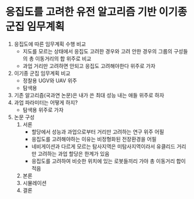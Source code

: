# 응집도를 고려한 유전 알고리즘 기반 이기종 군집 임무계획
1. 응집도에 따른 임무계획 수행 비교
    - 지도를 모르는 상태에서 응집도 고려한 경우와 고려 안한 경우의 그룹의 구성들의 총 이동거리의 합 위주로 비교
    - 과업 거리만 고려하면 안되고 응집도 고려해야한다 위주로 가자
2. 이기종 군집 임무계획 비교
    - 정찰용 UGV와 UAV 위주
    - 탐색용
3. 기존 알고리즘(국과연 논문)은 내가 쓴 최대 성능 내는 애들 위주로 하자
4. 과업 파라미터는 어떻게 하지?
    - 탐색용 위주로 가자
5. 논문 구성
      1. 서론
          - 할당에서 성능과 과업으로부터 거리만 고려하는 연구 위주 어필
          - 응집도를 고려해야하는 이유는 비정형화된 전장환경을 어필
          - 네비게이션과 다르게 모르는 탐사지역은 미탐사지역이라서 유클리드 거리만 고려하는 과업 할당은 한계가 있음
          - 응집도를 고려하여 비슷한 위치에 있는 로봇들끼리 가야 총 이동거리 합이 적음
      3. 본론
      4. 시뮬레이션
      6. 결론
